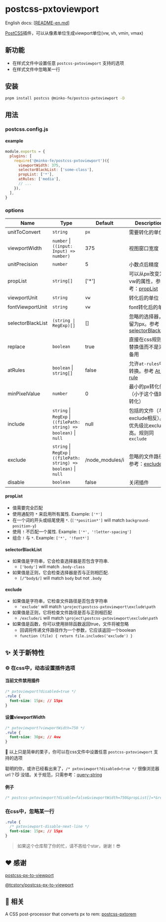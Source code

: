 # postcss-pxtoviewport

English docs: [[README-en.md](./README-en.md)]

[PostCSS](https://github.com/ai/postcss)插件，可以从像素单位生成viewport单位(vw, vh, vmin, vmax)


## 新功能

- 在样式文件中设置任意 `postcss-pxtoviewport` 支持的选项
- 在样式文件中忽略某一行

## 安装

```bash
pnpm install postcss @minko-fe/postcss-pxtoviewport -D
```

## 用法

### postcss.config.js

#### example

```js
module.exports = {
  plugins: [
    require('@minko-fe/postcss-pxtoviewport')({
      viewportWidth: 375,
      selectorBlackList: ['some-class'],
      propList: ['*'],
      atRules: ['media'],
      // ...
    }),
  ],
}
```

### options

| Name | Type | Default | Description
|---------|----------|---------|---------
| unitToConvert | `string` | `px` | 需要转化的单位
| viewportWidth | `number` \| `((input: Input) => number)` | 375 | 视图窗口宽度
| unitPrecision | `number` | 5 | 小数点后精度
| propList | `string[]` | ['*'] | 可以从px改变为vw的属性，参考：[propList](#propList)
| viewportUnit | `string` | `vw` | 转化后的单位
| fontViewportUnit | `string` | `vw` | font转化后的单位
| selectorBlackList | `(string \| RegExp)[]` | [] | 忽略的选择器，保留为px。参考：[selectorBlackList](#selectorBlackList)
| replace | `boolean` | true | 直接在css规则上替换值而不是添加备用
| atRules | `boolean` \| `string[]` | false | 允许`at-rules`中转换。参考 [At-rule](https://developer.mozilla.org/en-US/docs/Web/CSS/At-rule)
| minPixelValue | `number` | 0 | 最小的px转化值（小于这个值的不转化）
| include | `string` \| `RegExp` \| `((filePath: string) => boolean)` \| `null` | null | 包括的文件（与exclude相反）。优先级比exclude高。规则同 `exclude`
| exclude | `string` \| `RegExp` \| `((filePath: string) => boolean)` \| `null` | /node_modules/i | 忽略的文件路径。参考：[exclude](#exclude)
| disable | `boolean` | false | 关闭插件

#### propList

- 值需要完全匹配
- 使用通配符 `*` 来启用所有属性. Example: `['*']`
- 在一个词的开头或结尾使用 `*`. (`['*position*']` will match `background-position-y`)
- 使用 `!` 不匹配一个属性. Example: `['*', '!letter-spacing']`
- 组合 `!` 与 `*`. Example: `['*', '!font*']`

#### selectorBlackList

- 如果值是字符串，它会检查选择器是否包含字符串.
  - `['body']` will match `.body-class`
- 如果值是正则，它会检查选择器是否与正则相匹配.
  - `[/^body$/]` will match `body` but not `.body`

#### exclude

- 如果值是字符串，它检查文件路径是否包含字符串
  - `'exclude'` will match `\project\postcss-pxtoviewport\exclude\path`
- 如果值是正则，它将检查文件路径是否与正则相匹配
  - `/exclude/i` will match `\project\postcss-pxtoviewport\exclude\path`
- 如果值是函数，你可以使用排除函数返回true，文件将被忽略
  - 回调将传递文件路径作为一个参数，它应该返回一个boolean
  - `function (file) { return file.includes('exclude') }`

## ✨ 关于新特性

### ⚙️ 在css中，动态设置插件选项

#### 当前文件禁用插件
```css
/* pxtoviewport?disabled=true */
.rule {
  font-size: 15px; // 15px
}
```

#### 设置viewportWidth
```css
/* pxtoviewport?viewportWidth=750 */
.rule {
  font-size: 30px; // 4vw
}
```

🌰 以上只是简单的栗子，你可以在css文件中设置任意 `postcss-pxtoviewport` 支持的选项

聪明的你，或许已经看出来了，`/* pxtoviewport?disabled=true */` 很像浏览器url？😼
没错。关于规范，只需参考：[query-string](https://github.com/sindresorhus/query-string)

#### 例子

```css
/* postcss-pxtoviewport?disable=false&viewportWidth=750&propList[]=*&replace=false&selectorBlackList[]=/some-class/i */
```

### 在css中，忽略某一行
```css
.rule {
  /* pxtoviewport-disable-next-line */
  font-size: 15px; // 15px
}
```

> 如果这个仓库帮了你的忙，请不吝给个star，谢谢！😎

## ❤️ 感谢

[postcss-px-to-viewport](https://github.com/evrone/postcss-px-to-viewport)

[@tcstory/postcss-px-to-viewport](https://github.com/tcstory/postcss-px-to-viewport)


## 👀 相关

A CSS post-processor that converts px to rem: [postcss-pxtorem](https://github.com/hemengke1997/postcss-pxtorem)
